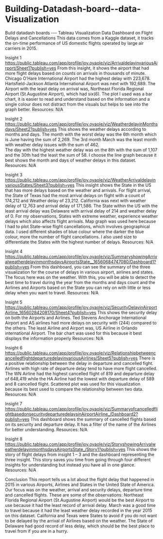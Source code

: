 # Building-Datadash-board--data-Visualization
Build datadash boards --- Tableau
Visualization Data Dashboard on Flight Delays and Cancellations
This data comes from a Kaggle dataset, it tracks the on-time performance of US domestic flights operated by large air carriers in 2015.

Insight 1
https://public.tableau.com/app/profile/joy.oyaole/viz/ArrivaldelayinvariousAirport/Sheet1?publish=yes
From this insight, it shows the airport that had more flight delays based on counts on arrivals in thousands of minute. Chicago O’Hare International Airport had the highest delay with 223,678. Hartsfield-Jackson Atlanta International Airport was next with 192,689.
The Airport with the least delay on arrival was, Northeast Florida Regional Airport (St.Augustine Airport), which had six(6). 
The plot I used was a bar chart, it is easier to read and understand based on the information and a single colour does not distract from the visuals but helps to see into the graph better.
Resources: N/A 


Insight 2
https://public.tableau.com/app/profile/joy.oyaole/viz/WeatherdelayinMonthsdays/Sheet2?publish=yes
This shows the weather delays according to months and days. The month with the worst delay was the 6th  month which is June having the sum of 2,269. The 3rd month March was the least month with weather delay issues with the sum of 462.  
The day with the highest weather delay was on the 8th with the sum of 1,107 and the 30th had the least the sum of 58. 
I choose the line graph because it best shows the month and days of weather delays in this dataset.
Resources: N/A 

Insight 3
https://public.tableau.com/app/profile/joy.oyaole/viz/WeatherArrivaldelayinvariousStates/Sheet3?publish=yes
This insight shows the State in the US that has more delays based on the weather and arrivals.  For flight arrival, the State of Texas had the most arrival delays on flight with a count of 174,212 and Weather delay of 23,212. California was next with weather delay of 12,763 and arrival delay of 171,586.
The State within the US with the least arrival delay was Delaware with arrival delay of 214 and weather delay of 0.
For my observations, States with extreme weather, experience weather delays which also affects flight arrivals.
Map graph was used here because I had to plot State-wise flight cancellations, which involves geographical data. I used different shades of blue colour where the darker the blue colour, more the number of flight cancellations. I also used size to differentiate the States with the highest number of delays.
Resources: N/A 




Insight 4
https://public.tableau.com/app/profile/joy.oyaole/viz/SummaryshowingArrivalweatherdelayinmonthsdaysAirportsState__16560684747080/Dashboard1?publish=yes
From this dashboard, you can see the summary of the three visualization for the course of delays in various airport, airlines and states. The focus here was on the weather. With this, you will be   able to detect the best time to travel during the year from the months and days count and the Airlines and Airports based on the State you can rely on with little or less delay when you want to travel.
Resources: N/A 


Insight 5
https://public.tableau.com/app/profile/joy.oyaole/viz/SecurityDelayinAirportAirline_16560284208170/Sheet4?publish=yes
This shows the security delay on both the Airports and Airlines. Ted Stevens Anchorage International Airport and AS airlines had more delays on security with (244) compared to the others. The least Airline and Airport was, US Airline in Orlando international Airport.
The bar chart was used for this because it best displays the information properly 
Resources: N/A



Insight 6
https://public.tableau.com/app/profile/joy.oyaole/viz/RelationshipbetweencancelledflightdeparturedelayinvariousAirlines/Sheet5?publish=yes
There is a positive relationship between the delay in departure and cancelled fight. Airlines with high rate of departure delay tend to have more flight cancelled.  The WN Airline had the highest cancelled flight of 819 and departure delay of 648,419 while the HA Airline had the lowest with departure delay of 589 and 8 cancelled flight. Scattered plot was used for this visualization because its best used to compare the relationship between two data.
Resources: N/A


Insight 7
https://public.tableau.com/app/profile/joy.oyaole/viz/SummaryofcancelledflightbasedonsecuritydeparturedelaysinAirportAirline_/Dashboard2?publish=yes
This dashboard shows the summary of cancelled flights based on its security and departure delay. It has a filter of the name of the Airlines for better understanding.
Resources: N/A






Insight 8
https://public.tableau.com/app/profile/joy.oyaole/viz/StoryshowingArrivalweatherdelayinmonthsdaysAirportsState_/Story1?publish=yes
This shows the story of flight delays from insight 1 – 3 and the dashboard representing the three insight. This story saves you time from going through four different insights for understanding but instead you have all in one glance.
Resources: N/A


Conclusion
This report tells us a lot about the flight delay that happened in 2015 in various Airports, Airlines and States in the United State of America. Our focus was on the weather, arrival and security delays, departure time and cancelled flights. These are some of the observations: 
Northeast Florida Regional Airport (St.Augustine Airport) would be the best Airport to use because it had the least record of arrival delay.
March was a good time to travel because it had the least weather delay recorded in the year 2015 on this dataset.
California and Texas were States to avoid if you do not want to be delayed by the arrival of Airlines based on the weather.  The State of Delaware had good record of less delay, which should be the best place to travel from if you are in a hurry.

